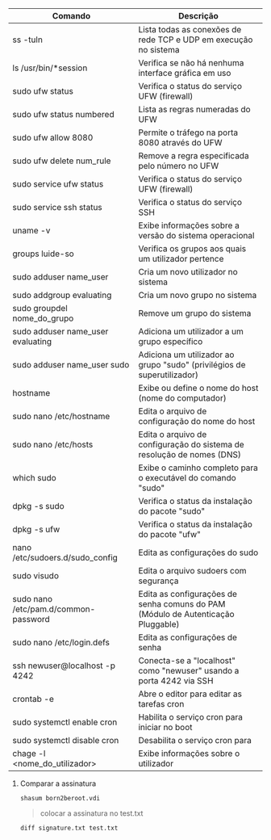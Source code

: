 | Comando                               | Descrição                                                                 |
|---------------------------------------|---------------------------------------------------------------------------|
| ss -tuln                              | Lista todas as conexões de rede TCP e UDP em execução no sistema           |
| ls /usr/bin/*session                   | Verifica se não há nenhuma interface gráfica em uso                       |
| sudo ufw status                       | Verifica o status do serviço UFW (firewall)                               |
| sudo ufw status numbered              | Lista as regras numeradas do UFW                                           |
| sudo ufw allow 8080                   | Permite o tráfego na porta 8080 através do UFW                            |
| sudo ufw delete num_rule              | Remove a regra especificada pelo número no UFW                             |
| sudo service ufw status               | Verifica o status do serviço UFW (firewall)                               |
| sudo service ssh status               | Verifica o status do serviço SSH                                          |
| uname -v                              | Exibe informações sobre a versão do sistema operacional                    |
| groups luide-so                       | Verifica os grupos aos quais um utilizador pertence                           |
| sudo adduser name_user                | Cria um novo utilizador no sistema                                           |
| sudo addgroup evaluating              | Cria um novo grupo no sistema                                             |
| sudo groupdel nome_do_grupo           | Remove um grupo do sistema                                                |
| sudo adduser name_user evaluating     | Adiciona um utilizador a um grupo específico                                 |
| sudo adduser name_user sudo           | Adiciona um utilizador ao grupo "sudo" (privilégios de superutilizador)       |
| hostname                              | Exibe ou define o nome do host (nome do computador)                       |
| sudo nano /etc/hostname               | Edita o arquivo de configuração do nome do host                           |
| sudo nano /etc/hosts                  | Edita o arquivo de configuração do sistema de resolução de nomes (DNS)     |
| which sudo                            | Exibe o caminho completo para o executável do comando "sudo"               |
| dpkg -s sudo                          | Verifica o status da instalação do pacote "sudo"                          |
| dpkg -s ufw                           | Verifica o status da instalação do pacote "ufw"                           |
| nano /etc/sudoers.d/sudo_config       | Edita as configurações do sudo                                             |
| sudo visudo                           | Edita o arquivo sudoers com segurança                                     |
| sudo nano /etc/pam.d/common-password  | Edita as configurações de senha comuns do PAM (Módulo de Autenticação Pluggable) |
| sudo nano /etc/login.defs             | Edita as configurações de senha                                             |
| ssh newuser@localhost -p 4242         | Conecta-se a "localhost" como "newuser" usando a porta 4242 via SSH        |
| crontab -e                            | Abre o editor para editar as tarefas cron                                 |
| sudo systemctl enable cron            | Habilita o serviço cron para iniciar no boot                              |
| sudo systemctl disable cron           | Desabilita o serviço cron para                                             |
| chage -l <nome_do_utilizador>           | Exibe informações sobre o utilizador                              |


1) Comparar a assinatura

    `shasum born2beroot.vdi`

    > colocar a assinatura no test.txt
    
    `diff signature.txt test.txt`
